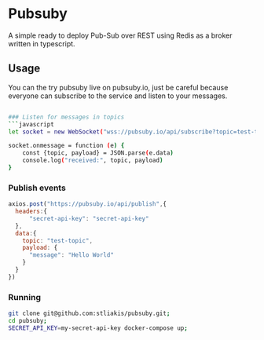 # Pubsuby 

A simple ready to deploy Pub-Sub over REST using Redis as a broker written in typescript. 

## Usage

You can the try pubsuby live on pubsuby.io, just be careful because everyone can subscribe to
the service and listen to your messages.

```bash

### Listen for messages in topics
```javascript
let socket = new WebSocket("wss://pubsuby.io/api/subscribe?topic=test-topic");

socket.onmessage = function (e) {
    const {topic, payload} = JSON.parse(e.data)
    console.log("received:", topic, payload)
}
```

### Publish events
```javascript
axios.post("https://pubsuby.io/api/publish",{
  headers:{
      "secret-api-key": "secret-api-key"
  },
  data:{
    topic: "test-topic",
    payload: {
      "message": "Hello World"
    }
  }
})
```

### Running

```bash
git clone git@github.com:stliakis/pubsuby.git;
cd pubsuby;
SECRET_API_KEY=my-secret-api-key docker-compose up;
```
